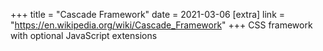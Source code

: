 +++
title = "Cascade Framework"
date = 2021-03-06
[extra]
link = "https://en.wikipedia.org/wiki/Cascade_Framework"
+++
CSS framework with optional JavaScript extensions


